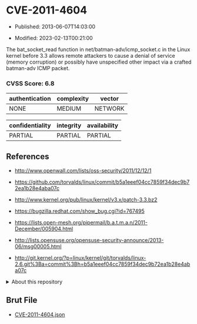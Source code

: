 # CVE-2011-4604

- Published: 2013-06-07T14:03:00

- Modified: 2023-02-13T00:21:00

The bat_socket_read function in net/batman-adv/icmp_socket.c in the Linux kernel before 3.3 allows remote attackers to cause a denial of service (memory corruption) or possibly have unspecified other impact via a crafted batman-adv ICMP packet.

### CVSS Score: **6.8**

| authentication | complexity | vector |
| --- | --- | --- |
| NONE | MEDIUM | NETWORK |

| confidentiality | integrity | availability |
| --- | --- | --- |
| PARTIAL | PARTIAL | PARTIAL |

## References

* http://www.openwall.com/lists/oss-security/2011/12/12/1

* https://github.com/torvalds/linux/commit/b5a1eeef04cc7859f34dec9b72ea1b28e4aba07c

* http://www.kernel.org/pub/linux/kernel/v3.x/patch-3.3.bz2

* https://bugzilla.redhat.com/show_bug.cgi?id=767495

* https://lists.open-mesh.org/pipermail/b.a.t.m.a.n/2011-December/005904.html

* http://lists.opensuse.org/opensuse-security-announce/2013-06/msg00005.html

* http://git.kernel.org/?p=linux/kernel/git/torvalds/linux-2.6.git%3Ba=commit%3Bh=b5a1eeef04cc7859f34dec9b72ea1b28e4aba07c

<details>
<summary>About this repository</summary> 

  This repository is part of the project [Live Hack CVE](https://github.com/Live-Hack-CVE). Main website can be found [www.live-hack.org](https://www.live-hack.org) 
  
  Made by [Sn0wAlice](https://github.com/Sn0wAlice) for the people that care about security and need to have a feed of the latest CVEs. Hope you enjoy it, don't forget to star the repo and follow me on [Twitter](https://twitter.com/Sn0wAlice) and [Github](https://github.com/Sn0wAlice). And that is my [personnal website](https://www.alice-snow.me/)

  - [Home Page](https://github.com/Live-Hack-CVE)
  - [Framework](https://github.com/Live-Hack-CVE/cve-framework)
  - [CVE database](https://github.com/Live-Hack-CVE/full_database)
  - [Changelog](https://github.com/Live-Hack-CVE/Changelog)
</details>

## Brut File

* [CVE-2011-4604.json](https://raw.githubusercontent.com/Live-Hack-CVE/full_database/main/cves/2011/CVE-2011-4604.json)

